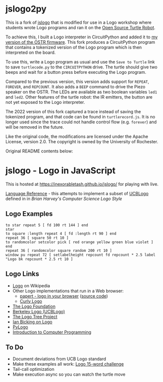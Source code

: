 # jslogo2py

This is a fork of [jslogo](https://github.com/inexorabletash/jslogo/) that is modified for use in a Logo workshop where students wrote Logo programs and ran it on the [Open Source Turtle Robot](https://github.com/aspro648/OSTR/).

To achieve this, I built a Logo interpreter in CircuitPython and added
it to [my version of the OSTR
firmware](https://github.com/sree314/ostr-firmware/). This fork
produces a CircuitPython program that contains a tokenized version of
the Logo program which is then interpreted on the board.

To use this, write a Logo program as usual and use the `Save to
Turtle` link to save `turtlecode.py` to the `CIRCUITPYTHON` drive. The
turtle should give two beeps and wait for a button press before
executing the Logo program.

Compared to the previous version, this version adds support for
`REPEAT`, `FOREVER`, and `REPCOUNT`. It also adds a `BEEP` command to
drive the Piezo speaker on the OSTR. The LEDs are available as two
boolean variables `led1` and `led2`.  Other features of the turtle
robot: the IR emitters, the button are not yet exposed to the Logo
interpreter.

The 2022 version of this fork captured a trace instead of saving the
tokenized program, and that code can be found in `turtlerecord.js`. It
is no longer used since the trace could not handle control flow
(e.g. `forever`) and will be removed in the future.

Like the original code, the modifications are licensed under the
Apache License, version 2.0. The copyright is owned by the University
of Rochester.

Original README contents below:

jslogo - Logo in JavaScript
===========================

This is hosted at https://inexorabletash.github.io/jslogo/ for playing with live.

[Language Reference](https://htmlpreview.github.com/?https://github.com/inexorabletash/jslogo/blob/master/language.html) -
this attempts to implement a subset of [UCBLogo](https://www.cs.berkeley.edu/~bh/v2ch14/manual.html)
defined in in *Brian Harvey's Computer Science Logo Style*

Logo Examples
-------------
    to star repeat 5 [ fd 100 rt 144 ] end
    star
    to square :length repeat 4 [ fd :length rt 90 ] end
    repeat 36 [ square 50 rt 10 ]
    to randomcolor setcolor pick [ red orange yellow green blue violet ] end
    repeat 36 [ randomcolor square random 200 rt 10 ]
    window pu repeat 72 [ setlabelheight repcount fd repcount * 2.5 label "Logo bk repcount * 2.5 rt 10 ]

Logo Links
----------
* [Logo](https://en.wikipedia.org/wiki/Logo_%28programming_language%29) on Wikipedia
* Other Logo implementations that run in a Web browser:
  * [papert - logo in your browser](http://logo.twentygototen.org/) ([source code](https://code.google.com/p/papert/))
  * [Curly Logo](https://github.com/drj11/curlylogo)
* [The Logo Foundation](http://el.media.mit.edu/logo-foundation/)
* [Berkeley Logo (UCBLogo)](https://www.cs.berkeley.edu/~bh/logo.html)
* [The Logo Tree Project](http://elica.net/download/papers/LogoTreeProject.pdf)
* [Ian Bicking on Logo](http://blog.ianbicking.org/2007/10/19/logo/)
* [PyLogo](http://pylogo.sourceforge.net/)
* [Introduction to Computer Programming](http://www.bfoit.org/itp/itp.html)

To Do
-----
* Document deviations from UCB Logo standard
* Make these examples all work: [Logo 15-word challenge](http://www.mathcats.com/gallery/15wordcontest.html)
* Tail-call optimization
* Make execution async so you can watch the turtle move

